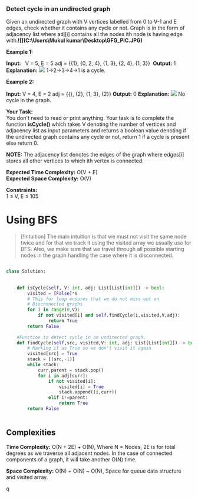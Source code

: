 ### Detect cycle in an undirected graph

Given an undirected graph with V vertices labelled from 0 to V-1 and E edges, check whether it contains any cycle or not. Graph is in the form of adjacency list where adj[i] contains all the nodes ith node is having edge with.**![](C:\Users\Mukul kumar\Desktop\GFG_PIC.JPG)**

**Example 1:**

**Input:**  
V = 5, E = 5
adj = {{1}, {0, 2, 4}, {1, 3}, {2, 4}, {1, 3}} 
**Output:** 1
**Explanation:** 
![](https://media.geeksforgeeks.org/img-practice/PROD/addEditProblem/700219/Web/Other/891791f9-1abb-45b1-80f2-7af46d73dcd2_1685086491.png)
1->2->3->4->1 is a cycle.

**Example 2:**

**Input:** 
V = 4, E = 2
adj = {{}, {2}, {1, 3}, {2}}
**Output:** 0
**Explanation:** 
![](https://media.geeksforgeeks.org/img-practice/PROD/addEditProblem/700219/Web/Other/d8cbd97e-406e-4f50-a38c-6a58747df876_1685086491.png)
No cycle in the graph.

**Your Task:**  
You don't need to read or print anything. Your task is to complete the function **isCycle()** which takes V denoting the number of vertices and adjacency list as input parameters and returns a boolean value denoting if the undirected graph contains any cycle or not, return 1 if a cycle is present else return 0.

**NOTE:** The adjacency list denotes the edges of the graph where edges[i] stores all other vertices to which ith vertex is connected.

**Expected Time Complexity:** O(V + E)  
**Expected Space Complexity:** O(V)

**Constraints:**  
1 ≤ V, E ≤ 105

# Using BFS

>[!Intuition]
>The main intuition is that we must not visit the same node twice and for that we track it using the visited array we usually use for BFS. Also, we make sure that we travel through all possible starting nodes in the graph handling the case where it is disconnected.

```python

class Solution:
    
    
	def isCycle(self, V: int, adj: List[List[int]]) -> bool:
	    visited = [False]*V
	    # This for loop ensures that we do not miss out on 
	    # Disconnected graphs
        for i in range(0,V):
            if not visited[i] and self.findCycle(i,visited,V,adj):
                return True
        return False
                
    #Function to detect cycle in an undirected graph.
    def findCycle(self,src, visited,V: int, adj: List[List[int]]) -> bool:
        # Marking it as True so we don't visit it again
        visited[src] = True
        stack = [(src,-1)]
        while stack:
            curr,parent = stack.pop()
            for i in adj[curr]:
                if not visited[i]:
                    visited[i] = True
                    stack.append((i,curr))
                elif i!=parent:
                    return True
        return False   
    
```


## Complexities

**Time Complexity:** O(N + 2E) + O(N), Where N = Nodes, 2E is for total degrees as we traverse all adjacent nodes. In the case of connected components of a graph, it will take another O(N) time.

**Space Complexity:** O(N) + O(N) ~ O(N), Space for queue data structure and visited array.

q